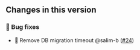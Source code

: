 ## Changes in this version

### 🐛 Bug fixes

- 🐛 Remove DB migration timeout @salim-b ([#24](https://github.com/Poeschl-HomeAssistant-Addons/syncthing/pull/24))
